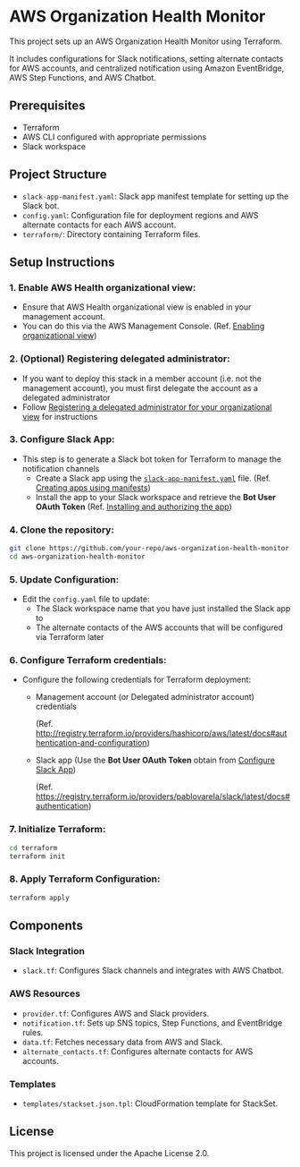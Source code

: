 # AWS Organization Health Monitor

This project sets up an AWS Organization Health Monitor using Terraform.

It includes configurations for Slack notifications, setting alternate contacts for AWS accounts, and centralized notification using Amazon EventBridge, AWS Step Functions, and AWS Chatbot.

## Prerequisites

- Terraform
- AWS CLI configured with appropriate permissions
- Slack workspace

## Project Structure

- `slack-app-manifest.yaml`: Slack app manifest template for setting up the Slack bot.
- `config.yaml`: Configuration file for deployment regions and AWS alternate contacts for each AWS account.
- `terraform/`: Directory containing Terraform files.

## Setup Instructions

### 1. **Enable AWS Health organizational view:**

- Ensure that AWS Health organizational view is enabled in your management account.
- You can do this via the AWS Management Console. (Ref. [Enabling organizational view](https://docs.aws.amazon.com/health/latest/ug/enable-organizational-view.html))

### 2. **(Optional) Registering delegated administrator:**

- If you want to deploy this stack in a member account (i.e. not the management account), you must first delegate the account as a delegated administrator
- Follow [Registering a delegated administrator for your organizational view](https://docs.aws.amazon.com/health/latest/ug/register-a-delegated-administrator.html) for instructions

### 3. **Configure Slack App:**

- This step is to generate a Slack bot token for Terraform to manage the notification channels
   - Create a Slack app using the [`slack-app-manifest.yaml`](slack-app-manifest.yaml) file. (Ref. [Creating apps using manifests](https://api.slack.com/reference/manifests#creating_apps))
   - Install the app to your Slack workspace and retrieve the **Bot User OAuth Token** (Ref. [Installing and authorizing the app](https://api.slack.com/quickstart#installing))

### 4. **Clone the repository:**

```sh
git clone https://github.com/your-repo/aws-organization-health-monitor.git
cd aws-organization-health-monitor
```

### 5. **Update Configuration:**

- Edit the `config.yaml` file to update:
   - The Slack workspace name that you have just installed the Slack app to
   - The alternate contacts of the AWS accounts that will be configured via Terraform later

### 6. **Configure Terraform credentials:**

- Configure the following credentials for Terraform deployment:
   - Management account (or Delegated administrator account) credentials

      (Ref. http://registry.terraform.io/providers/hashicorp/aws/latest/docs#authentication-and-configuration)
   - Slack app (Use the **Bot User OAuth Token** obtain from [Configure Slack App](#3-configure-slack-app))

      (Ref. https://registry.terraform.io/providers/pablovarela/slack/latest/docs#authentication)

### 7. **Initialize Terraform:**

```sh
cd terraform
terraform init
```

### 8. **Apply Terraform Configuration:**

```sh
terraform apply
```

## Components

### Slack Integration

- `slack.tf`: Configures Slack channels and integrates with AWS Chatbot.

### AWS Resources

- `provider.tf`: Configures AWS and Slack providers.
- `notification.tf`: Sets up SNS topics, Step Functions, and EventBridge rules.
- `data.tf`: Fetches necessary data from AWS and Slack.
- `alternate_contacts.tf`: Configures alternate contacts for AWS accounts.

### Templates

- `templates/stackset.json.tpl`: CloudFormation template for StackSet.

## License

This project is licensed under the Apache License 2.0.
